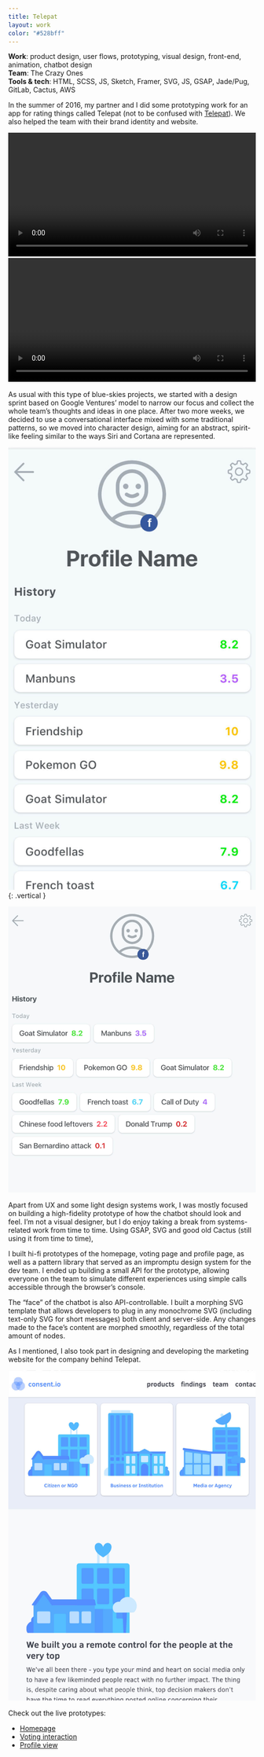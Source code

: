 ```yaml
---
title: Telepat
layout: work
color: "#528bff"
---
```


**Work**:  product design, user flows, prototyping, visual design, front-end, animation, chatbot design<br>
**Team**: The Crazy Ones<br>
**Tools & tech**: HTML, SCSS, JS, Sketch, Framer, SVG, JS, GSAP, Jade/Pug, GitLab, Cactus, AWS

In the summer of 2016, my partner and I did some prototyping work for an app for rating things called Telepat (not to be confused with <a href="https://telepat.io/" target="_blank">Telepat</a>). We also helped the team with their brand identity and website.

<video width="100%" height="auto" controls="controls" class="vertical">
    <source src="/images/work/telepat/telepat1.mp4" type="video/mp4">
    Your browser does not support the video tag.
</video>

<video width="100%" height="auto" controls="controls" class="vertical">
    <source src="/images/work/telepat/telepat2.mp4" type="video/mp4">
    Your browser does not support the video tag.
</video>

As usual with this type of blue-skies projects, we started with a design sprint based on Google Ventures’ model to narrow our focus and collect the whole team’s thoughts and ideas in one place. After two more weeks, we decided to use a conversational interface mixed with some traditional patterns, so we moved into character design, aiming for an abstract, spirit-like feeling similar to the ways Siri and Cortana are represented.

![](/images/work/telepat/telepat5.jpg){: .vertical }

![](/images/work/telepat/telepat3.jpg)

Apart from UX and some light design systems work, I was mostly focused on building a high-fidelity prototype of how the chatbot should look and feel. I’m not a visual designer, but I do enjoy taking a break from systems-related work from time to time. Using GSAP, SVG and good old Cactus (still using it from time to time), 

I built hi-fi prototypes of the homepage, voting page and profile page, as well as a pattern library that served as an impromptu design system for the dev team. I ended up building a small API for the prototype, allowing everyone on the team to simulate different experiences using simple calls accessible through the browser’s console.

The “face” of the chatbot is also API-controllable. I built a morphing SVG template that allows developers to plug in any monochrome SVG (including text-only SVG for short messages) both client and server-side. Any changes made to the face’s content are morphed smoothly, regardless of the total amount of nodes.

As I mentioned, I also took part in designing and developing the marketing website for the company behind Telepat.

![](/images/work/telepat/telepat4.jpg)

Check out the live prototypes:
- <a href="http://telepatdemo.s3-website-us-east-1.amazonaws.com/" target="_blank">Homepage</a>
- <a href="http://telepatdemo.s3-website-us-east-1.amazonaws.com/vote.html" target="_blank">Voting interaction</a>
- <a href="http://telepatdemo.s3-website-us-east-1.amazonaws.com/profile.html" target="_blank">Profile view</a>